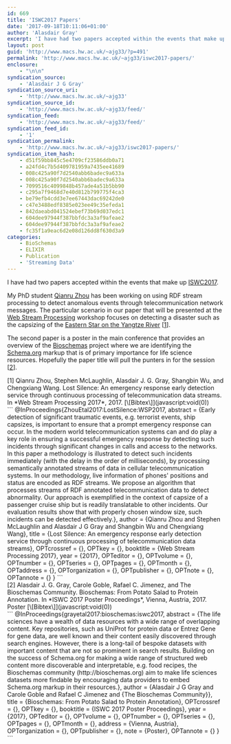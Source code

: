 ```yaml
---
id: 669
title: 'ISWC2017 Papers'
date: '2017-09-18T10:11:06+01:00'
author: 'Alasdair Gray'
excerpt: 'I have had two papers accepted within the events that make up ISWC2017. My PhD student Qianru Zhou&nbsp;has been working on using RDF stream processing to detect&nbsp;anomalous events through telecommunication network messages. The particular scenario in our paper that will be presented at the Web Stream Processing workshop focuses on detecting a disaster such as [&hellip;]'
layout: post
guid: 'http://www.macs.hw.ac.uk/~ajg33/?p=491'
permalink: 'http://www.macs.hw.ac.uk/~ajg33/iswc2017-papers/'
enclosure:
    - "\n\n"
syndication_source:
    - 'Alasdair J G Gray'
syndication_source_uri:
    - 'http://www.macs.hw.ac.uk/~ajg33'
syndication_source_id:
    - 'http://www.macs.hw.ac.uk/~ajg33/feed/'
syndication_feed:
    - 'http://www.macs.hw.ac.uk/~ajg33/feed/'
syndication_feed_id:
    - '1'
syndication_permalink:
    - 'http://www.macs.hw.ac.uk/~ajg33/iswc2017-papers/'
syndication_item_hash:
    - d51f59bb845c5e4709cf23586ddb0a71
    - a24fd4c7b5d409781959a7435ee41689
    - 008c425a90f7d2540abb6badec9a633a
    - 008c425a90f7d2540abb6badec9a633a
    - 7099516c4099848b457ade4a51b5bb90
    - c295a7f9468d7e40d812b799775f4ca3
    - be79efb4cdd3e7ee67443dac69242de0
    - c47e3488edf8385e023ee49c35efeda1
    - 842daeabd041524ebef73b69d037edc1
    - 604dee97944f387bbfdc3a3af9afeae2
    - 604dee97944f387bbfdc3a3af9afeae2
    - fc35f1a9eac6d2e08d126dd8f630d3a9
categories:
    - BioSchemas
    - ELIXIR
    - Publication
    - 'Streaming Data'
---
```


I have had two papers accepted within the events that make up [ISWC2017](http://iswc2017.semanticweb.org/).

My PhD student [Qianru Zhou](http://home.eps.hw.ac.uk/~qz1/) has been working on using RDF stream processing to detect anomalous events through telecommunication network messages. The particular scenario in our paper that will be presented at the [Web Stream Processing](http://streamreasoning.org/events/wsp2017) workshop focuses on detecting a disaster such as the capsizing of the [Eastern Star on the Yangtze River](https://en.wikipedia.org/wiki/Sinking_of_Dongfang_zhi_Xing) \[[1](http://www.macs.hw.ac.uk/~ajg33/iswc2017-papers/#paperkey_2)\].

The second paper is a poster in the main conference that provides an overview of the [Bioschemas](http://bioschemas.org/) project where we are identifying the [Schema.org](http://schema.org/) markup that is of primary importance for life science resources. Hopefully the paper title will pull the punters in for the session \[[2](http://www.macs.hw.ac.uk/~ajg33/iswc2017-papers/#paperkey_3)\].

<div class="papercite_entry" id="paperkey_2">[1] Qianru Zhou, Stephen McLaughlin, Alasdair J. G. Gray, Shangbin Wu, and Chengxiang Wang. Lost Silence: An emergency response early detection service through continuous processing of telecommunication data streams. In *Web Stream Processing 2017*, 2017.   
[\[Bibtex\]](javascript:void(0))</div><div class="papercite_bibtex" id="papercite_2_block">```
@InProceedings{ZhouEtal2017:LostSilence:WSP2017,
abstract = {Early detection of significant traumatic events, e.g. terrorist events, ship capsizes, is important to ensure that a prompt emergency response can occur. In the modern world telecommunication systems can and do play a key role in ensuring a successful emergency response by detecting such incidents through significant changes in calls and access to the networks. In this paper a methodology is illustrated to detect such incidents immediately (with the delay in the order of milliseconds), by processing semantically annotated streams of data in cellular telecommunication systems. In our methodology, live information of phones' positions and status are encoded as RDF streams. We propose an algorithm that processes streams of RDF annotated telecommunication data to detect abnormality. Our approach is exemplified in the context of capsize of a passenger cruise ship but is readily translatable to other incidents. Our evaluation results show that with properly chosen window size, such incidents can be detected effectively.},
author = {Qianru Zhou and Stephen McLaughlin and Alasdair J G Gray and Shangbin Wu and Chengxiang Wang},
title = {Lost Silence: An emergency response early detection service through continuous processing of telecommunication data streams},
OPTcrossref = {},
OPTkey = {},
booktitle = {Web Stream Processing 2017},
year = {2017},
OPTeditor = {},
OPTvolume = {},
OPTnumber = {},
OPTseries = {},
OPTpages = {},
OPTmonth = {},
OPTaddress = {},
OPTorganization = {},
OPTpublisher = {},
OPTnote = {},
OPTannote = {}
}
```

</div><div class="papercite_entry" id="paperkey_3">[2] Alasdair J. G. Gray, Carole Goble, Rafael C. Jimenez, and The Bioschemas Community. Bioschemas: From Potato Salad to Protein Annotation. In *ISWC 2017 Poster Proceedings*, Vienna, Austria, 2017. Poster   
[\[Bibtex\]](javascript:void(0))</div><div class="papercite_bibtex" id="papercite_3_block">```
@InProceedings{grayetal2017:bioschemas:iswc2017,
abstract = {The life sciences have a wealth of data resources with a wide range of overlapping content. Key repositories, such as UniProt for protein data or Entrez Gene for gene data, are well known and their content easily discovered through search engines. However, there is a long-tail of bespoke datasets with important content that are not so prominent in search results. Building on the success of Schema.org for making a wide range of structured web content more discoverable and interpretable, e.g. food recipes, the Bioschemas community (http://bioschemas.org) aim to make life sciences datasets more findable by encouraging data providers to embed Schema.org markup in their resources.},
author = {Alasdair J G Gray and Carole Goble and Rafael C Jimenez and {The Bioschemas Community}},
title = {Bioschemas: From Potato Salad to Protein Annotation},
OPTcrossref = {},
OPTkey = {},
booktitle = {ISWC 2017 Poster Proceedings},
year = {2017},
OPTeditor = {},
OPTvolume = {},
OPTnumber = {},
OPTseries = {},
OPTpages = {},
OPTmonth = {},
address = {Vienna, Austria},
OPTorganization = {},
OPTpublisher = {},
note = {Poster},
OPTannote = {}
}
```

</div>